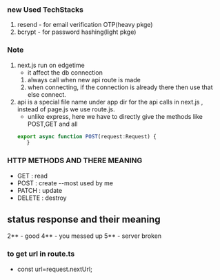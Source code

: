 ### new Used TechStacks
1. resend - for email verification OTP(heavy pkge)
2. bcrypt - for password hashing(light pkge)

### Note
1. next.js run on edgetime 
    - it affect the db connection 
    1. always call when new api route is made
    2. when connecting, if the connection is already there then use that else connect.
2. api is a special file name under app dir for the api calls in next.js , instead of page.js we use route.js.
    - unlike express, here we have to directly give the methods like POST,GET and all
     ```js
     export async function POST(request:Request) {
        }

### HTTP METHODS AND THERE MEANING
- GET : read
- POST : create --most used by me
- PATCH : update
- DELETE : destroy

## status response and their meaning
2** - good
4** - you messed up 
5** - server broken

### to get url in route.ts
 - const url=request.nextUrl;